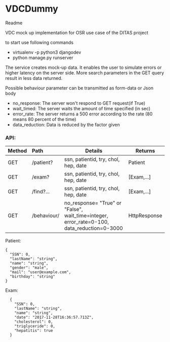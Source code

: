 # VDCDummy

Readme

VDC mock up implementation for OSR use case of the DITAS project


to start use following commands
- virtualenv -p python3 djangodev
- python manage.py runserver

The service creates mock-up data. It enables the user to simulate errors or higher latency on the server side.
More search parameters in the GET query result in less data returned.

Possible behaviour parameter can be transmitted as form-data or Json body 
- no_response: The server won't respond to GET request(if True)
- wait_timed: The server waits the amount of time specified (in sec) 
- error_rate: The server returns a 500 error according to the rate (80 means 80 percent of the time)
- data_reduction: Data is reduced by the factor given



### API:
| Method | Path               | Details                      | Returns 
| :--- | :---| --- | --- | 
| GET    | /patient?     | ssn, patientid, try, chol, hep, date| Patient | |
| GET    | /exam?        | ssn, patientid, try, chol, hep, date | \[Exam,...\] | |
| GET    | /find?...          | ssn, patientid, try, chol, hep, date|  \[Exam,...\]||
| GET    | /behaviour/     | no_response= "True" or "False", wait_time=integer, error_rate=0-100, data_reduction=0-3000 | HttpResponse |





Patient:
```
{
  "SSN": 0,
  "lastName": "string",
  "name": "string",
  "gender": "male",
  "mail": "user@example.com",
  "birthday": "string"
}
```

Exam:
```
  {
    "SSN": 0,
    "lastName": "string",
    "name": "string",
    "date": "2017-11-28T16:36:57.713Z",
    "cholesterol": 0,
    "triglyceride": 0,
    "hepatitis": true
  }
```
